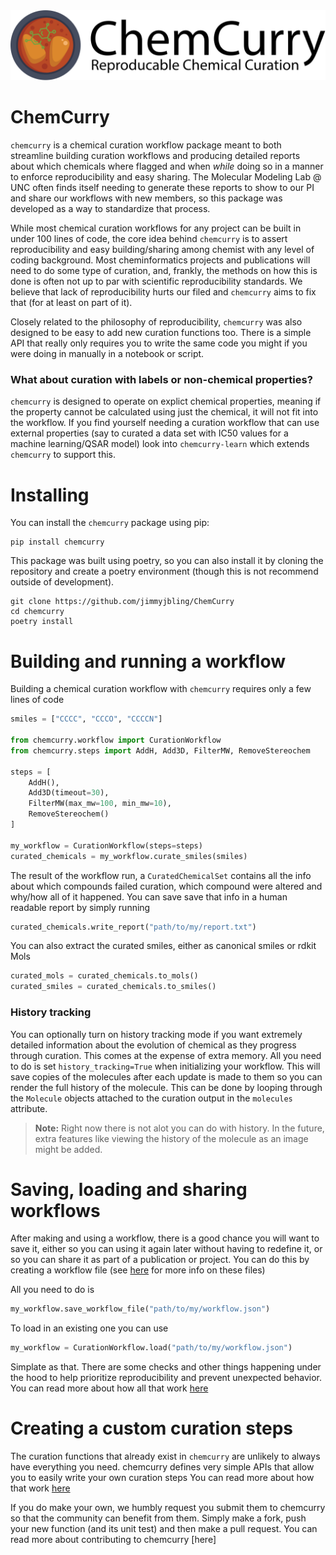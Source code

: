 <picture>
  <source media="(prefers-color-scheme: dark)" srcset="./ChemCurry-dark.svg?">
  <source media="(prefers-color-scheme: light)" srcset="./ChemCurry-light.svg?">
  <img src="./ChemCurry-light.svg?raw=true" alt="ChemCurry logo">
</picture>

# ChemCurry

`chemcurry` is a chemical curation workflow package meant to both streamline building
curation workflows and producing detailed reports about which chemicals where flagged
and when *while* doing so in a manner to enforce reproducibility and easy sharing.
The Molecular Modeling Lab @ UNC often finds itself needing
to generate these reports to show to our PI and share our workflows with new members,
so this package was developed as a way to standardize that process.

While most chemical curation workflows for any project can be built in under 100 lines of code,
the core idea behind `chemcurry` is to assert reproducibility and easy building/sharing
among chemist with any level of coding background. Most cheminformatics projects and
publications will need to do some type of curation, and, frankly, the methods on how
this is done is often not up to par with scientific reproducibility standards.
We believe that lack of reproducibility hurts our filed and `chemcurry` aims to
fix that (for at least on part of it).

Closely related to the philosophy of reproducibility, `chemcurry` was also designed to be
easy to add new curation functions too. There is a simple API that really only requires
you to write the same code you might if you were doing in manually in a notebook or script.

### What about curation with labels or non-chemical properties?

`chemcurry` is designed to operate on explict chemical properties, meaning if the property cannot
be calculated using just the chemical, it will not fit into the workflow.
If you find yourself needing a curation workflow that can use external properties
(say to curated a data set with IC50 values for a machine learning/QSAR model)
look into `chemcurry-learn` which extends `chemcurry` to support this.

# Installing
You can install the `chemcurry` package using pip:
```shell
pip install chemcurry
```

This package was built using poetry, so you can also install it by cloning the
repository and create a poetry environment
(though this is not recommend outside of development).
```shell
git clone https://github.com/jimmyjbling/ChemCurry
cd chemcurry
poetry install
```

# Building and running a workflow

Building a chemical curation workflow with `chemcurry` requires only a few lines of code

```python
smiles = ["CCCC", "CCCO", "CCCCN"]

from chemcurry.workflow import CurationWorkflow
from chemcurry.steps import AddH, Add3D, FilterMW, RemoveStereochem

steps = [
    AddH(),
    Add3D(timeout=30),
    FilterMW(max_mw=100, min_mw=10),
    RemoveStereochem()
]

my_workflow = CurationWorkflow(steps=steps)
curated_chemicals = my_workflow.curate_smiles(smiles)
```

The result of the workflow run, a `CuratedChemicalSet` contains all the info about which
compounds failed curation, which compound were altered and why/how all of it happened.
You can save save that info in a human readable report by simply running
```python
curated_chemicals.write_report("path/to/my/report.txt")
```

You can also extract the curated smiles, either as canonical smiles or rdkit Mols
```python
curated_mols = curated_chemicals.to_mols()
curated_smiles = curated_chemicals.to_smiles()
```

### History tracking
You can optionally turn on history tracking mode if you want extremely detailed
information about the evolution of chemical as they progress through curation.
This comes at the expense of extra memory. All you need to do is set `history_tracking=True`
when initializing your workflow. This will save copies of the molecules after each
update is made to them so you can render the full history of the molecule. This
can be done by looping through the `Molecule` objects attached to the curation output
in the `molecules` attribute.

> **Note:** Right now there is not alot you can do with history. In the future, extra features like
> viewing the history of the molecule as an image might be added.

# Saving, loading and sharing workflows
After making and using a workflow, there is a good chance you will want to save it,
either so you can using it again later without having to redefine it, or so you can
share it as part of a publication or project. You can do this by creating a workflow file
(see [here](./docs/workflow_files.rst) for more info on these files)

All you need to do is
```python
my_workflow.save_workflow_file("path/to/my/workflow.json")
```

To load in an existing one you can use
```python
my_workflow = CurationWorkflow.load("path/to/my/workflow.json")
```

Simplate as that. There are some checks and other things happening under the
hood to help prioritize reproducibility and prevent unexpected behavior. You
can read more about how all that work [here](./docs/workflow_files.rst)

# Creating a custom curation steps
The curation functions that already exist in `chemcurry` are unlikely to
always have everything you need.
chemcurry defines very simple APIs that allow you to easily write your own curation steps
You can read more about how that work [here](./docs/define_curation_step.rst)

If you do make your own, we humbly request you submit them to chemcurry so that
the community can benefit from them. Simply make a fork, push your new function
(and its unit test) and then make a pull request. You can read more about
contributing to chemcurry [here]
